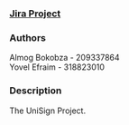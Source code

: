 ### [Jira Project](https://sce-ac.atlassian.net/jira/software/projects/BSSE246/boards/246)
### Authors
Almog Bokobza - 209337864 \
Yovel Efraim - 318823010
### Description
The UniSign Project.